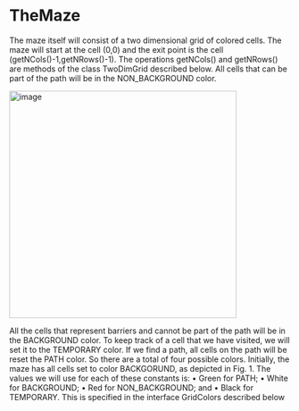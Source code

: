 # TheMaze

The maze itself will consist of a two dimensional grid of colored cells. The maze will start
at the cell (0,0) and the exit point is the cell (getNCols()-1,getNRows()-1). The operations getNCols()
and getNRows() are methods of the class TwoDimGrid described below. All cells that can be part of
the path will be in the NON_BACKGROUND color. 

<img width="407" alt="image" src="https://user-images.githubusercontent.com/87237633/193433413-f86c7021-f079-4a3f-b50e-9c6fc608fe16.png">


All the cells that represent barriers and cannot be part of the path will be in the BACKGROUND color. To keep track of a cell that
we have visited, we will set it to the TEMPORARY color. If we find a path, all cells on the path
will be reset the PATH color. So there are a total of four possible colors. Initially, the maze
has all cells set to color BACKGORUND, as depicted in Fig. 1. The values we will use for each
of these constants is:
• Green for PATH;
• White for BACKGROUND;
• Red for NON_BACKGROUND; and
• Black for TEMPORARY.
This is specified in the interface GridColors described below
